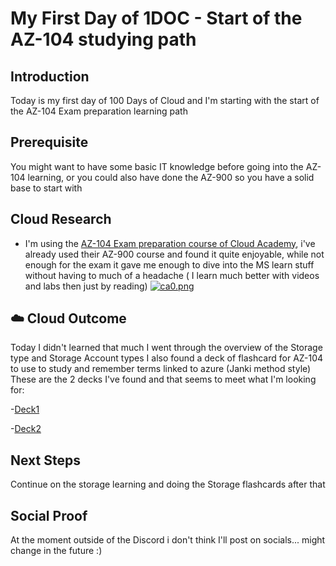 # My First Day of 1DOC - Start of the AZ-104 studying path

## Introduction

Today is my first day of 100 Days of Cloud and I'm starting with the start of the AZ-104 Exam preparation learning path

## Prerequisite

You might want to have some basic IT knowledge before going into the AZ-104 learning, or you could also have done the AZ-900 so you have a solid base to start with

## Cloud Research

- I'm using the [AZ-104 Exam preparation course of Cloud Academy](https://cloudacademy.com/learning-paths/az-104-exam-preparation-microsoft-azure-administrator-1-1332/), i've already used their AZ-900 course and found it quite enjoyable, while not enough for the exam it gave me enough to dive into the MS learn stuff without having to much of a headache ( I learn much better with videos and labs then just by reading) 
[![ca0.png](https://i.postimg.cc/RFJLNP67/ca0.png)](https://postimg.cc/zb5gQFkv)

## ☁️ Cloud Outcome

Today I didn't learned that much I went through the overview of the Storage type and Storage Account types
I also found a deck of flashcard for AZ-104 to use to study and remember terms linked to azure (Janki method style)
These are the 2 decks I've found and that seems to meet what I'm looking for:

 -[Deck1](https://quizlet.com/559464289/az-104-flash-cards/)
 
 -[Deck2](https://www.brainscape.com/packs/az-104-16824470)

## Next Steps

Continue on the storage learning and doing the Storage flashcards after that 

## Social Proof

At the moment outside of the Discord i don't think I'll post on socials... might change in the future :)

